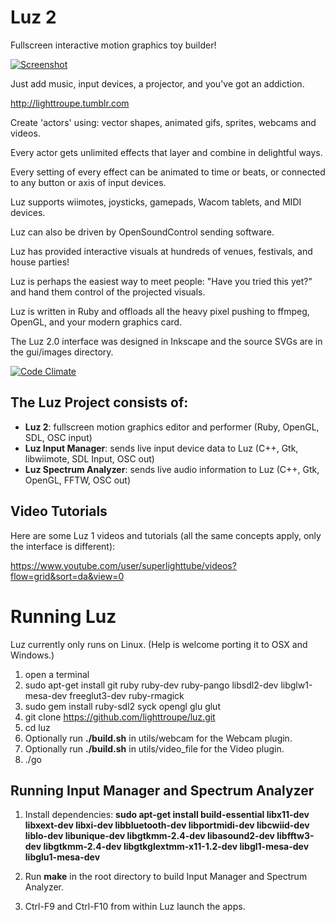 # Luz 2

Fullscreen interactive motion graphics toy builder!

[![Screenshot](http://41.media.tumblr.com/accf5bff3d48056e959747db5fed666a/tumblr_nh8q2pWPCs1te3fw8o1_540.png)](http://lighttroupe.tumblr.com/)

Just add music, input devices, a projector, and you've got an addiction.

<http://lighttroupe.tumblr.com>

Create 'actors' using: vector shapes, animated gifs, sprites, webcams and videos.

Every actor gets unlimited effects that layer and combine in delightful ways.

Every setting of every effect can be animated to time or beats, or connected to any button or axis of input devices.

Luz supports wiimotes, joysticks, gamepads, Wacom tablets, and MIDI devices.

Luz can also be driven by OpenSoundControl sending software.

Luz has provided interactive visuals at hundreds of venues, festivals, and house parties!

Luz is perhaps the easiest way to meet people: "Have you tried this yet?" and hand them control of the projected visuals.

Luz is written in Ruby and offloads all the heavy pixel pushing to ffmpeg, OpenGL, and your modern graphics card.

The Luz 2.0 interface was designed in Inkscape and the source SVGs are in the gui/images directory.

[![Code Climate](https://codeclimate.com/github/lighttroupe/luz.png)](https://codeclimate.com/github/lighttroupe/luz)

## The Luz Project consists of:

- **Luz 2**: fullscreen motion graphics editor and performer (Ruby, OpenGL, SDL, OSC input)
- **Luz Input Manager**: sends live input device data to Luz (C++, Gtk, libwiimote, SDL Input, OSC out)
- **Luz Spectrum Analyzer**: sends live audio information to Luz (C++, Gtk, OpenGL, FFTW, OSC out)

## Video Tutorials

Here are some Luz 1 videos and tutorials (all the same concepts apply, only the interface is different):

<https://www.youtube.com/user/superlighttube/videos?flow=grid&sort=da&view=0>

# Running Luz

Luz currently only runs on Linux.  (Help is welcome porting it to OSX and Windows.)

1. open a terminal
2. sudo apt-get install git ruby ruby-dev ruby-pango libsdl2-dev libglw1-mesa-dev freeglut3-dev ruby-rmagick
3. sudo gem install ruby-sdl2 syck opengl glu glut
4. git clone https://github.com/lighttroupe/luz.git
5. cd luz
6. Optionally run **./build.sh** in utils/webcam for the Webcam plugin.
7. Optionally run **./build.sh** in utils/video_file for the Video plugin.
8. ./go

## Running Input Manager and Spectrum Analyzer

1. Install dependencies: **sudo apt-get install build-essential libx11-dev libxext-dev libxi-dev libbluetooth-dev libportmidi-dev libcwiid-dev liblo-dev libunique-dev libgtkmm-2.4-dev libasound2-dev libfftw3-dev libgtkmm-2.4-dev libgtkglextmm-x11-1.2-dev libgl1-mesa-dev libglu1-mesa-dev**

2. Run **make** in the root directory to build Input Manager and Spectrum Analyzer.

3. Ctrl-F9 and Ctrl-F10 from within Luz launch the apps.
